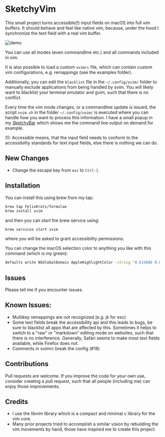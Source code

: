 # SketchyVim
This small project turns accessible(!) input fields on macOS into full vim
buffers. It should behave and feel like native vim, because, under the hood
I synchronize the text field with a real vim buffer.

![demo](https://user-images.githubusercontent.com/22680421/153753171-e818d40b-4d72-4b88-9719-d1e36d16dec0.gif)

You can use all modes (even commandline etc.) and all commands included in vim.

It is also possible to load a custom `svimrc` file, which can contain
custom vim configurations, e.g. remappings (see the examples folder).

Additionally, you can edit the `blacklist` file in the `~/.config/svim/` folder
to manually exclude applications from being handled by svim.
You will likely want to blacklist your terminal emulator and gvim, such that there
is no conflict.

Every time the vim mode changes, or a commandline update is issued, the script
`svim.sh` in the folder `~/.config/svim/` is executed where you can handle 
how you want to process this information. I have a small popup in my [SketchyBar](https://github.com/FelixKratz/SketchyBar)
which shows me the command line output on demand for example.

(!): Accessible means, that the input field needs to conform to the accessibility
     standards for text input fields, else there is nothing we can do.

## New Changes
* Change the escape key from `esc` to `Ctrl-[`.

## Installation
You can install this using brew from my tap:
```bash
brew tap FelixKratz/formulae
brew install svim
```
and then you can start the brew service using:
```
brew services start svim
```
where you will be asked to grant accessibility permissions.

You can change the macOS selection color to anything you like with this command (which is my green):
```bash
defaults write NSGlobalDomain AppleHighlightColor -string "0.615686 0.823529 0.454902"
```

## Issues
Please tell me if you encounter issues.

Known Issues:
-------------
* Multikey remappings are not recognized (e.g. jk for esc)
* Some text fields break the accessibility api and this leads to bugs,
  be sure to blacklist all apps that are affected by this.
  Sometimes it helps to switch to a "raw" or "markdown" editing mode on websites,
  such that there is no interference.
  Generally, Safari seems to make most text fields available, while Firefox does not.
* Comments in svimrc break the config (#18)

## Contributions
Pull requests are welcome. If you improve the code for your own use, consider creating
a pull request, such that all people (including me) can enjoy those improvements.

## Credits
* I use the libvim library which is a compact and minimal c library for the vim core.
* Many prior projects tried to accomplish a similar vision by rebuilding the vim
  movements by hand, those have inspired me to create this project.
